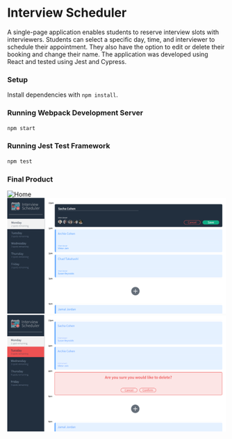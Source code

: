 # Interview Scheduler
A single-page application enables students to reserve interview slots with interviewers. Students can select a specific day, time, and interviewer to schedule their appointment. They also have the option to edit or delete their booking and change their name. The application was developed using React and tested using Jest and Cypress.

### Setup

Install dependencies with `npm install`.

### Running Webpack Development Server

```sh
npm start
```

### Running Jest Test Framework

```sh
npm test
```

### Final Product
![Home](https://github.com/Vhkan/scheduler/blob/main/documents/home-page.png")
![Schedule_interview](https://github.com/Vhkan/scheduler/blob/main/documents/scheduling_interview.png "Schedule_interview")
![Cancel_interview](https://github.com/Vhkan/scheduler/blob/main/documents/cancel_interview.png "Cancel_interview")